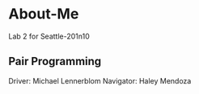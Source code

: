# About-Me
Lab 2 for Seattle-201n10

## Pair Programming
Driver: Michael Lennerblom
Navigator: Haley Mendoza

